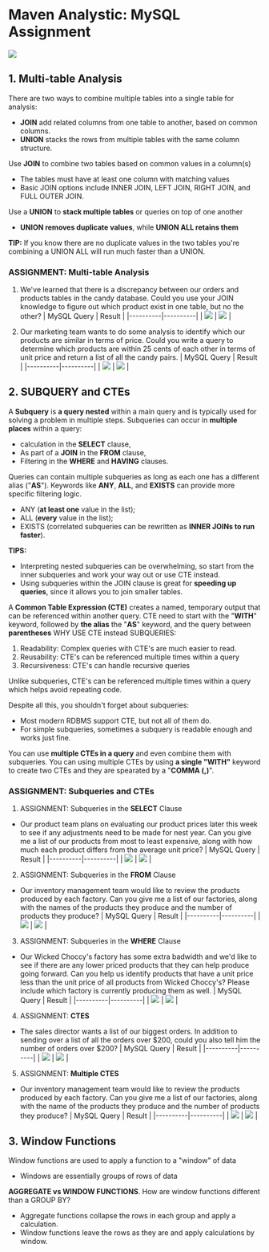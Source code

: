 # Maven Analystic: MySQL Assignment

![](header.png)


## 1. **Multi-table Analysis**
There are two ways to combine multiple tables into a single table for analysis:
- **JOIN** add related columns from one table to another, based on common columns.
- **UNION** stacks the rows from multiple tables with the same column structure.


Use **JOIN** to combine two tables based on common values in a column(s)
- The tables must have at least one column with matching values
- Basic JOIN options include INNER JOIN, LEFT JOIN, RIGHT JOIN, and FULL OUTER JOIN.

Use a **UNION** to **stack multiple tables** or queries on top of one another
- **UNION removes duplicate values**, while **UNION ALL retains them**

**TIP:**
If you know there are no duplicate values in the two tables you're combining a UNION ALL will run much faster than a UNION.

<h3>ASSIGNMENT: Multi-table Analysis</h3>

1. We've learned that there is a discrepancy between our orders and products tables in the candy database. Could you use your JOIN knowledge to figure out which product exist in one table, but no the other?
     | MySQL Query | Result |
     |----------|----------|
     | ![](/assets/sec4.assignment1_query.png) | ![](/assets/sec4.assignment1_output.png) |

2. Our marketing team wants to do some analysis to identify which our products are similar in terms of price. Could you write a query to determine which products are within 25 cents of each other in terms of unit price and return a list of all the candy pairs.
     | MySQL Query | Result |
     |----------|----------|
     | ![](/assets/sec4.assignment2_query.png) | ![](/assets/sec4.assignment2_output.png) |

## 2. **SUBQUERY and CTEs**
A **Subquery** is **a query nested** within a main query and is typically used for solving a problem in multiple steps.
Subqueries can occur in **multiple places** within a query:
- calculation in the **SELECT** clause,
- As part of a **JOIN** in the **FROM** clause,
- Filtering in the **WHERE** and **HAVING** clauses.

Queries can contain multiple subqueries as long as each one has a different alias ("**AS**").
Keywords like **ANY**, **ALL**, and **EXISTS** can provide more specific filtering logic.
- ANY (**at least one** value in the list);
- ALL (**every** value in the list);
- EXISTS (correlated subqueries can be rewritten as **INNER JOINs to run faster**).

**TIPS:**
- Interpreting nested subqueries can be overwhelming, so start from the inner subqueries and work your way out or use CTE instead.
- Using subqueries within the JOIN clause is great for **speeding up queries**, since it allows you to join smaller tables.

A **Common Table Expression (CTE)** creates a named, temporary output that can be referenced within another query.
CTE need to start with the "**WITH**" keyword, followed by **the alias** the "**AS**" keyword, and the query between **parentheses**
WHY USE CTE instead SUBQUERIES:
1. Readability: Complex queries with CTE's are much easier to read.
2. Reusability: CTE's can be referenced multiple times within a query
3. Recursiveness: CTE's can handle recursive queries

Unlike subqueries, CTE's can be referenced multiple times within a query which helps avoid repeating code.

Despite all this, you shouldn't forget about subqueries:
- Most modern RDBMS support CTE, but not all of them do.
- For simple subqueries, sometimes a subquery is readable enough and works just fine.

You can use **multiple CTEs in a query** and even combine them with subqueries. You can using multiple CTEs by using **a single "WITH"** keyword to create two CTEs and they are spearated by a "**COMMA (,)**".

<h3>ASSIGNMENT: Subqueries and CTEs</h3>

1. ASSIGNMENT: Subqueries in the **SELECT** Clause
- Our product team plans on evaluating our product prices later this week to see if any adjustments need to be made for nest year.
Can you give me a list of our products from most to least expensive, along with how much each product differs from the average unit price?
     | MySQL Query | Result |
     |----------|----------|
     | ![](/assets/sec5.assignment1_query.png) | ![](/assets/sec5.assignment1_output.png) |

2. ASSIGNMENT: Subqueries in the **FROM** Clause
- Our inventory management team would like to review the products produced by each factory.
Can you give me a list of our factories, along with the names of the products they produce and the number of products they produce?
     | MySQL Query | Result |
     |----------|----------|
     | ![](/assets/sec5.assignment2_query.png) | ![](/assets/sec5.assignment2_output.png) |

3. ASSIGNMENT: Subqueries in the **WHERE** Clause
- Our Wicked Choccy's factory has some extra badwidth and we'd like to see if there are any lower priced products that they can help produce going forward.
Can you help us identify products that have a unit price less than the unit price of all products from Wicked Choccy's? Please include which factory is currently producing them as well.
     | MySQL Query | Result |
     |----------|----------|
     | ![](/assets/sec5.assignment3_query.png) | ![](/assets/sec5.assignment3_output.png) |

4. ASSIGNMENT: **CTES**
- The sales director wants a list of our biggest orders. In addition to sending over a list of all the orders over $200, could you also tell him the number of orders over $200?
     | MySQL Query | Result |
     |----------|----------|
     | ![](/assets/sec5.assignment4_query.png) | ![](/assets/sec5.assignment4_output.png) |

5. ASSIGNMENT: **Multiple CTES**
- Our inventory management team would like to review the products produced by each factory. Can you give me a list of our factories, along with the name of the products they produce and the number of products they produce?
     | MySQL Query | Result |
     |----------|----------|
     | ![](/assets/sec5.assignment5_query.png) | ![](/assets/sec5.assignment5_output.png) |


## 3. **Window Functions**
Window functions are used to apply a function to a "window" of data
- Windows are essentially groups of rows of data

**AGGREGATE vs WINDOW FUNCTIONS**.
How are window functions different than a GROUP BY?
- Aggregate functions collapse the rows in each group and apply a calculation.
- Window functions leave the rows as they are and apply calculations by window.
